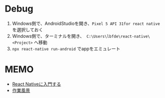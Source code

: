 # Debug
1. Windows側で、AndroidStudioを開き、`Pixel 5 API 31for react native` を選択しておく
1. Windows側で、ターミナルを開き、` C:\Users\lbfde\react-native\<Project>` へ移動
1. `npx react-native run-android` でappをエミュレート

# MEMO
- [React Nativeに入門する](https://scrapbox.io/ddddddo/React_Native%E3%81%AB%E5%85%A5%E9%96%80%E3%81%99%E3%82%8B)
- [作業風景](https://twitter.com/ddddddOpppppp/status/1614072763521859585?s=20&t=_vrCnnYyrcoxcW-BquYtzg)

